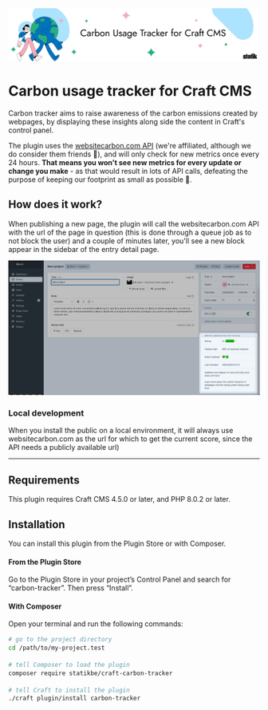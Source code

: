 <img src="img/github_banner.png" alt="">

# Carbon usage tracker for Craft CMS

Carbon tracker aims to raise awareness of the carbon emissions created by webpages, by displaying these insights along side the content in Craft's control panel.

The plugin uses the [websitecarbon.com API](https://www.websitecarbon.com/) (we're affiliated, although we do consider them friends 💚), and will only check for new metrics once every 24 hours. **That means you won't see new metrics for every update or change you make** - as that would result in lots of API calls, defeating the purpose of keeping our footprint as small as possible 🙂.

## How does it work?

When publishing a new page, the plugin will call the websitecarbon.com API with the url of the page in question (this is done through a queue job as to not block the user) and a couple of minutes later, you'll see a new block appear in the sidebar of the entry detail page.

<img src="img/github_screenshot.png" alt="">

### Local development 
When you install the public on a local environment, it will always use websitecarbon.com as the url for which to get the current score, since the API needs a publicly available url)

--- 
## Requirements
This plugin requires Craft CMS 4.5.0 or later, and PHP 8.0.2 or later.

## Installation

You can install this plugin from the Plugin Store or with Composer.

#### From the Plugin Store

Go to the Plugin Store in your project’s Control Panel and search for “carbon-tracker”. Then press “Install”.

#### With Composer

Open your terminal and run the following commands:

```bash
# go to the project directory
cd /path/to/my-project.test

# tell Composer to load the plugin
composer require statikbe/craft-carbon-tracker

# tell Craft to install the plugin
./craft plugin/install carbon-tracker
```
